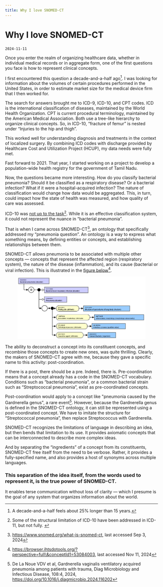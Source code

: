 ```yaml
---
title: Why I love SNOMED-CT
---
```


# Why I love SNOMED-CT

`2024-11-11`

Once you enter the realm of organizing healthcare data, whether in individual medical records or in aggregate form, one of the first questions you face is how to represent clinical concepts.

I first encountered this question a decade-and-a-half ago[^1]. I was looking for information about the volumes of certain procedures performed in the United States, in order to estimate market size for the medical device firm that I then worked for.

The search for answers brought me to ICD-9, ICD-10, and CPT codes. ICD is the international classification of diseases, maintained by the World Health Organization. CPT is current procedural terminology, maintained by the American Medical Association. Both use a tree-like hierarchy to organize clinical concepts. So, in ICD-10, “fracture of femur” is nested under “Injuries to the hip and thigh”.

This worked well for understanding diagnosis and treatments in the context of localized surgery. By combining ICD codes with discharge provided by Healthcare Cost and Utilization Project (HCUP), my data needs were fully met.

Fast forward to 2021. That year, I started working on a project to develop a population-wide health registry for the government of Tamil Nadu.

Now, the questions became more interesting. How do you classify bacterial pneumonia? Should it be classified as a respiratory disease? Or a bacterial infection? What if it were a hospital-acquired infection? The nature of classification would change how data would be aggregated. This, in turn, could impact how the state of health was measured, and how quality of care was assessed.

ICD-10 was [not up to the task](#user-content-fn-2)[^2]. While it is an effective classification system, it could not represent the nuance in “bacterial pneumonia”.

That is when I came across SNOMED-CT[^3], an ontology that specifically addressed my “pneumonia question”. An ontology is a way to express what something means, by defining entities or concepts, and establishing relationships between them.

SNOMED-CT allows pneumonia to be associated with multiple other concepts — concepts that represent the affected region (respiratory system), the nature of the disease (inflammation), and its cause (bacterial or viral infection). This is illustrated in the [figure below](#user-content-fn-4)[^4].

<figure><img src="../assets/snomed-ct-diagram.png" alt=""><figcaption></figcaption></figure>

The ability to deconstruct a concept into its constituent concepts, and recombine those concepts to create new ones, was quite thrilling. Clearly, the makers of SNOMED-CT agree with me, because they gave a specific name to this activity: post-coordination.

If there is a post, there should be a pre. Indeed, there is. Pre-coordination means that a concept already has a code in the SNOMED-CT vocabulary. Conditions such as “bacterial pneumonia”, or a common bacterial strain such as “Streptococcal pneumonia”, exist as pre-coordinated concepts.

Post-coordination would apply to a concept like "pneumonia caused by the Gardnerella genus", a rare event[^5]. However, because the Gardnerella genus is defined in the SNOMED-CT ontology, it can still be represented using a post-coordinated concept. We have to imitate the structure for  “Streptococcal pneumonia”, then replace Streptococcus with Gardnerella.&#x20;

SNOMED-CT recognizes the limitations of language in describing an idea, but then bends that limitation to its use. It provides axiomatic concepts that can be interconnected to describe more complex ideas.

And by separating the “ingredients” of a concept from its constituents, SNOMED-CT free itself from the need to be verbose. Rather, it provides a fully-specified name, and also provides a host of synonyms across multiple languages.

### This separation of the idea itself, from the words used to represent it, is the true power of SNOMED-CT.&#x20;

It enables terse communication without loss of clarity — which I presume is the goal of any system that organizes information about the world.

[^1]: A decade-and-a-half feels about 25% longer than 15 years.

[^2]: Some of the structural limitation of ICD-10 have been addressed in ICD-11, but not fully.&#x20;

[^3]: https://www.snomed.org/what-is-snomed-ct, last accessed Sep 3, 2024

[^4]: https://browser.ihtsdotools.org/?perspective=full\&conceptId1=53084003, last accessed Nov 11, 2024

[^5]: De La Noue VDV et al, Gardnerella vaginalis ventilatory acquired pneumonia among patients with trauma, Diag Microbiology and Infectious Disease, 108:4, 2024, https://doi.org/10.1016/j.diagmicrobio.2024.116202
